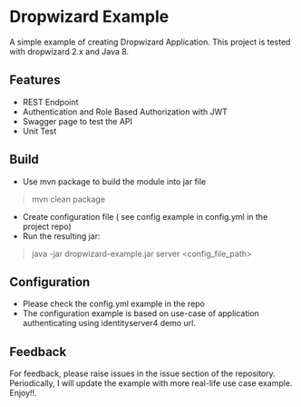 # Dropwizard Example

A simple example of creating Dropwizard Application. This project is tested with dropwizard 2.x and Java 8.

## Features
- REST Endpoint
- Authentication and Role Based Authorization with JWT
- Swagger page to test the API
- Unit Test


## Build
- Use mvn package to build the module into jar file
> mvn clean package

- Create configuration file ( see config example in config.yml in the project repo)
- Run the resulting jar:

>java -jar dropwizard-example.jar server <config_file_path>


## Configuration
- Please check the config.yml example in the repo
- The configuration example is based on use-case of application authenticating using identityserver4 demo url.

## Feedback
For feedback, please raise issues in the issue section of the repository. Periodically, I will update the example with more real-life use case example. Enjoy!!.

